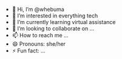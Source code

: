 - 👋 Hi, I’m @whebuma
- 👀 I’m interested in everything tech
- 🌱 I’m currently learning virtual assistance 
- 💞️ I’m looking to collaborate on ...
- 📫 How to reach me ...
- 😄 Pronouns: she/her
- ⚡ Fun fact: ...

<!---
whebuma/whebuma is a ✨ special ✨ repository because its `README.md` (this file) appears on your GitHub profile.
You can click the Preview link to take a look at your changes.
--->
